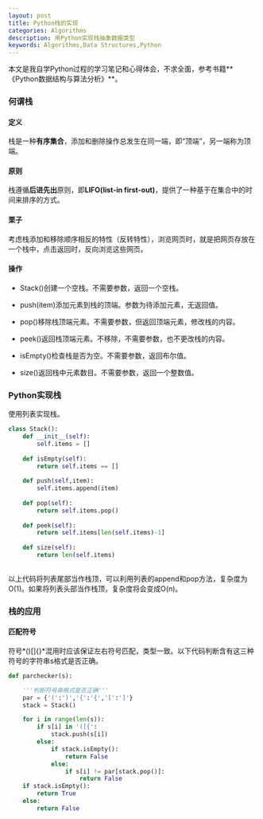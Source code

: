 ```yaml
---
layout: post
title: Python栈的实现
categories: Algorithms
description: 用Python实现栈抽象数据类型
keywords: Algorithms,Data Structures,Python
---
```


本文是我自学Python过程的学习笔记和心得体会，不求全面，参考书籍**《Python数据结构与算法分析》**。

### 何谓栈

#### 定义

栈是一种**有序集合**，添加和删除操作总发生在同一端，即“顶端”，另一端称为顶端。

#### 原则

栈遵循**后进先出**原则，即**LIFO(list-in first-out)**，提供了一种基于在集合中的时间来排序的方式。

#### 栗子

考虑栈添加和移除顺序相反的特性（反转特性），浏览网页时，就是把网页存放在一个栈中，点击返回时，反向浏览这些网页。

#### 操作

- Stack()创建一个空栈。不需要参数，返回一个空栈。

- push(item)添加元素到栈的顶端。参数为待添加元素，无返回值。

- pop()移除栈顶端元素。不需要参数，但返回顶端元素，修改栈的内容。

- peek()返回栈顶端元素。不移除，不需要参数，也不更改栈的内容。

- isEmpty()检查栈是否为空。不需要参数，返回布尔值。

- size()返回栈中元素数目。不需要参数，返回一个整数值。

### Python实现栈

使用列表实现栈。

``` python
class Stack():
    def __init__(self):
        self.items = []
        
    def isEmpty(self):
        return self.items == []
    
    def push(self,item):
        self.items.append(item)
        
    def pop(self):
        return self.items.pop()
    
    def peek(self):
        return self.items[len(self.items)-1]
    
    def size(self):
        return len(self.items)
    
```

以上代码将列表尾部当作栈顶，可以利用列表的append和pop方法，复杂度为O(1)。如果将列表头部当作栈顶，复杂度将会变成O(n)。

### 栈的应用

#### 匹配符号

符号*()[]{}*混用时应该保证左右符号匹配，类型一致。以下代码判断含有这三种符号的字符串s格式是否正确。

```python
def parchecker(s):

    '''判断符号串格式是否正确'''
    par = {'(':')','{':'{','[':']'}
    stack = Stack()

    for i in range(len(s)):
        if s[i] in '([{':
            stack.push(s[i])
        else:
            if stack.isEmpty():
                return False
            else:
                if s[i] != par[stack.pop()]:
                    return False
    if stack.isEmpty():
        return True
    else:
        return False
```

